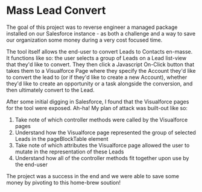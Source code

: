 # Mass Lead Convert

The goal of this project was to reverse engineer a managed package installed on our Salesforce instance - as both a challenge and a way to save our organization some money during a very cost focused time.

The tool itself allows the end-user to convert Leads to Contacts en-masse. It functions like so: the user selects a group of Leads on a Lead list-view that they'd like to convert. They then click a Javascript On-Click button that takes them to a Visualforce Page where they specify the Account they'd like to convert the lead to (or if they'd like to create a new Account), whether they'd like to create an opportunity or a task alongside the conversion, and then ultimately convert to the Lead.

After some initial digging in Salesforce, I found that the Visualforce pages for the tool were exposed. Ah-ha! My plan of attack was built-out like so:

1. Take note of which controller methods were called by the Visualforce pages
2. Understand how the Visualforce page represented the group of selected Leads in the pageBlockTable element
3. Take note of which attributes the Visualforce page allowed the user to mutate in the representation of these Leads
4. Understand how all of the controller methods fit together upon use by the end-user

The project was a success in the end and we were able to save some money by pivoting to this home-brew soution!
